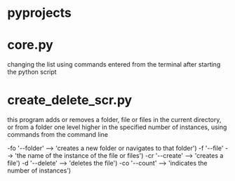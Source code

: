 # pyprojects
# core.py

changing the list using commands entered from the terminal after starting the python script

# create_delete_scr.py

this program adds or removes a folder, file or files in the current directory, 
or from a folder one level higher in the specified number of instances, 
using commands from the command line

-fo     '--folder'  --> 'creates a new folder or navigates to that folder')
-f      '--file'  --> 'the name of the instance of the file or files')
-cr     '--create'  --> 'creates a file')
-d      '--delete'  --> 'deletes the file')
-co     '--count' -->  'indicates the number of instances')
